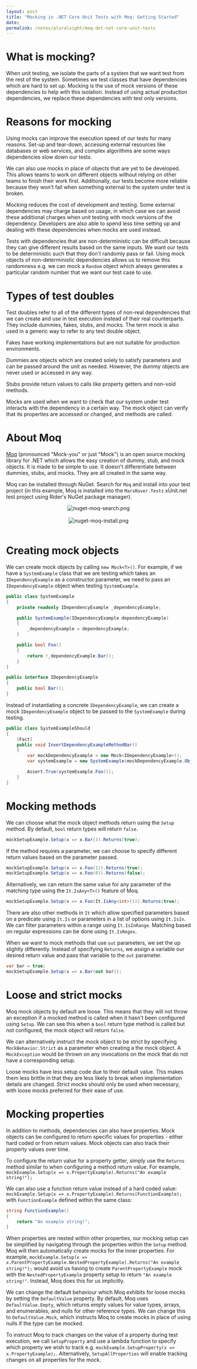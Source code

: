 ```yaml
---
layout: post
title: "Mocking in .NET Core Unit Tests with Moq: Getting Started"
date: 
permalink: /notes/pluralsight/moq-dot-net-core-unit-tests
---
```


# What is mocking?

When unit testing, we isolate the parts of a system that we want test from the rest of the system. Sometimes we test classes that have dependencies which are hard to set up. Mocking is the use of mock versions of these dependencies to help with this isolation. Instead of using actual production dependencies, we replace these dependencies with test only versions.


# Reasons for mocking

Using mocks can improve the execution speed of our tests for many reasons. Set-up and tear-down, accessing external resources like databases or web services, and complex algorithms are some ways dependencies slow down our tests.

We can also use mocks in place of objects that are yet to be developed. This allows teams to work on different objects without relying on other teams to finish their work first. Additionally, our tests become more reliable because they won't fail when something external to the system under test is broken.

Mocking reduces the cost of development and testing. Some external dependencies may charge based on usage, in which case we can avoid these additional charges when unit testing with mock versions of the dependency. Developers are also able to spend less time setting up and dealing with these dependencies when mocks are used instead.

Tests with dependencies that are non-deterministic can be difficult because they can give different results based on the same inputs. We want our tests to be deterministic such that they don't randomly pass or fail. Using mock objects of non-deterministic dependencies allows us to remove this randomness e.g. we can mock a `Random` object which always generates a particular random number that we want our test case to use.


# Types of test doubles

Test doubles refer to all of the different types of non-real dependencies that we can create and use in test execution instead of their real counterparts. They include dummies, fakes, stubs, and mocks. The term mock is also used in a generic way to refer to any test double object.

Fakes have working implementations but are not suitable for production environments.

Dummies are objects which are created solely to satisfy parameters and can be passed around the unit as needed. However, the dummy objects are never used or accessed in any way.

Stubs provide return values to calls like property getters and non-void methods.

Mocks are used when we want to check that our system under test interacts with the dependency in a certain way. The mock object can verify that its properties are accessed or changed, and methods are called.


# About Moq

[Moq](https://github.com/moq/moq4) (pronounced "Mock-you" or just "Mock") is an open source mocking library for .NET which allows the easy creation of dummy, stub, and mock objects. It is made to be simple to use. It doesn't differentiate between dummies, stubs, and mocks. They are all created in the same way.

Moq can be installed through NuGet. Search for `Moq` and install into your test project (in this example, Moq is installed into the `MarsRover.Tests` xUnit.net test project using Rider's NuGet package manager).

<div align="center">
    <img src="/assets/nuget-moq-search.png" alt="nuget-moq-search.png" title="Searching for Moq in Rider's NuGet package manager"/>
<br/>
<br/>
    <img src="/assets/nuget-moq-install.png" alt="nuget-moq-install.png" title="Installing Moq into MarsRover.Tests in Rider's NuGet package manager"/>
</div>

<br/>

# Creating mock objects

We can create mock objects by calling `new Mock<T>()`. For example, if we have a `SystemExample` class that we are testing which takes an `IDependencyExample` as a constructor parameter, we need to pass an `IDependencyExample` object when testing `SystemExample`.

```csharp
public class SystemExample
{
    private readonly IDependencyExample _dependencyExample;

    public SystemExample(IDependencyExample dependencyExample)
    {
        _dependencyExample = dependencyExample;
    }

    public bool Foo()
    {
        return !_dependencyExample.Bar();
    }
}

public interface IDependencyExample
{
    public bool Bar();
}
```

Instead of instantiating a concrete `IDependencyExample`, we can create a mock `IDependencyExample` object to be passed to the `SystemExample` during testing.

```csharp
public class SystemExampleShould
{
    [Fact]
    public void InvertDependencyExampleMethodBar()
    {
        var mockDependencyExample = new Mock<IDependencyExample>();
        var systemExample = new SystemExample(mockDependencyExample.Object);

        Assert.True(systemExample.Foo());
    }
}
```


# Mocking methods

We can choose what the mock object methods return using the `Setup` method. By default, `bool` return types will return `false`.

```csharp
mockSetupExample.Setup(x => x.Bar()).Returns(true);
```

If the method requires a parameter, we can choose to specify different return values based on the parameter passed. 

```csharp
mockSetupExample.Setup(x => x.Foo(1)).Returns(true);
mockSetupExample.Setup(x => x.Foo(0)).Returns(false);
```

Alternatively, we can return the same value for any parameter of the matching type using the `It.IsAny<T>()` feature of Moq.

```csharp
mockSetupExample.Setup(x => x.Foo(It.IsAny<int>())).Returns(true);
```

There are also other methods in `It` which allow specified parameters based on a predicate using `It.Is` or parameters in a list of options using `It.IsIn`. We can filter parameters within a range using `It.IsInRange`. Matching based on regular expressions can be done using `It.IsRegex`.

When we want to mock methods that use `out` parameters, we set the up slightly differently. Instead of specifying `Returns`, we assign a variable our desired return value and pass that variable to the `out` parameter.

```csharp
var bar = true;
mockSetupExample.Setup(x => x.Bar(out bar));
```

# Loose and strict mocks

Moq mock objects by default are loose. This means that they will not throw an exception if a mocked method is called when it hasn't been configured using `Setup`. We can see this when a `bool` return type method is called but not configured, the mock object will return `false`.

We can alternatively instruct the mock object to be strict by specifying `MockBehavior.Strict` as a parameter when creating a the mock object. A `MockException` would be thrown on any invocations on the mock that do not have a corresponding setup.

Loose mocks have less setup code due to their default value. This makes them less brittle in that they are less likely to break when implementation details are changed. Strict mocks should only be used when necessary, with loose mocks preferred for their ease of use.


# Mocking properties

In addition to methods, dependencies can also have properties. Mock objects can be configured to return specific values for properties - either hard coded or from return values. Mock objects can also track their property values over time.

To configure the return value for a property getter, simply use the `Returns` method similar to when configuring a method return value. For example, `mockExample.Setup(x => x.PropertyExample).Returns("An example string!");`

We can also use a function return value instead of a hard coded value: `mockExample.Setup(x => x.PropertyExample).Returns(FunctionExample);` with `FunctionExample` defined within the same class:
```csharp
string FunctionExample()
{
    return "An example string!";
}
```

When properties are nested within other properties, our mocking setup can be simplified by navigating through the properties within the `Setup` method. Moq will then automatically create mocks for the inner properties. For example, `mockExample.Setup(x => x.ParentPropertyExample.NestedPropertyExample).Returns("An example string!");` would avoid us having to create `ParentPropertyExample` mock with the `NestedPropertyExample` property setup to return `"An example string!"`. Instead, Moq does this for us implicitly.

We can change the default behaviour which Moq exhibits for loose mocks by setting the `DefaultValue` property. By default, Moq uses `DefaultValue.Empty`, which returns empty values for value types, arrays, and enumerables, and nulls for other reference types. We can change this to `DefaultValue.Mock`, which instructs Moq to create mocks in place of using nulls if the type can be mocked.

To instruct Moq to track changes on the value of a property during test execution, we call `SetupProperty` and use a lambda function to specify which property we wish to track e.g. `mockExample.SetupProperty(x => x.PropertyExample);`. Alternatively, `SetupAllProperties` will enable tracking changes on all properties for the mock.